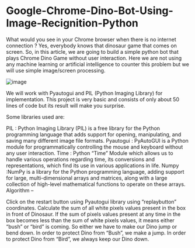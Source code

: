 # Google-Chrome-Dino-Bot-Using-Image-Recignition-Python

What would you see in your Chrome browser when there is no internet connection ? Yes, everybody knows that dinosaur game that comes on screen. So, in this article, we are going to build a simple python bot that plays Chrome Dino Game without user interaction. Here we are not using any machine learning or artificial intelligence to counter this problem but we will use simple image/screen processing.


![image](https://user-images.githubusercontent.com/20369800/78315965-1c55c900-757c-11ea-8fca-33f06f875770.png)



We will work with Pyautogui and PIL (Python Imaging Library) for implementation. This project is very basic and consists of only about 50 lines of code but its result will make you surprise.

Some libraries used are:



PIL : Python Imaging Library (PIL) is a free library for the Python programming language that adds support for opening, manipulating, and saving many different image file formats.
Pyautogui : PyAutoGUI is a Python module for programmatically controlling the mouse and keyboard without any user interaction.
Time : Python “Time” Module which allows us to handle various operations regarding time, its conversions and representations, which find its use in various applications in life.
Numpy :NumPy is a library for the Python programming language, adding support for large, multi-dimensional arrays and matrices, along with a large collection of high-level mathematical functions to operate on these arrays.
Algorithm –

Click on the restart button using Pyautogui library using “replaybutton” coordinates.
Calculate the sum of all white pixels values present in the box in front of Dinosaur.
If the sum of pixels values present at any time in the box becomes less than the sum of white pixels values, it means either “bush” or “bird” is coming. So either we have to make our Dino jump or bend down.
In order to protect Dino from “Bush”, we make a jump.
In order to protect Dino from “Bird”, we always keep our Dino down.
